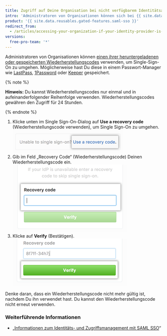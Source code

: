 ```yaml
---
title: Zugriff auf Deine Organisation bei nicht verfügbarem Identitätsanbieter
intro: 'Administratoren von Organisationen können sich bei {{ site.data.variables.product.product_name }} anmelden, auch wenn ihr Identitätsanbieter nicht verfügbar ist, indem sie Single Sign-On umgehen und ihre Wiederherstellungscodes verwenden.'
product: '{{ site.data.reusables.gated-features.saml-sso }}'
redirect_from:
  - /articles/accessing-your-organization-if-your-identity-provider-is-unavailable
versions:
  free-pro-team: '*'
---
```


Administratoren von Organisationen können [einen ihrer heruntergeladenen oder gespeicherten Wiederherstellungscodes](/articles/downloading-your-organization-s-saml-single-sign-on-recovery-codes) verwenden, um Single-Sign-On zu umgehen. Möglicherweise hast Du diese in einem Passwort-Manager wie [LastPass](https://lastpass.com/), [1Password](https://1password.com/) oder [Keeper](https://keepersecurity.com/) gespeichert.

{% note %}

**Hinweis:** Du kannst Wiederherstellungscodes nur einmal und in aufeinanderfolgender Reihenfolge verwenden. Wiederherstellungscodes gewähren den Zugriff für 24 Stunden.

{% endnote %}

1. Klicke unten im Single Sign-On-Dialog auf **Use a recovery code** (Wiederherstellungscode verwenden), um Single Sign-On zu umgehen. ![Link zum Eingeben Deines Wiederherstellungscodes](/assets/images/help/saml/saml_use_recovery_code.png)
2. Gib im Feld „Recovery Code“ (Wiederherstellungscode) Deinen Wiederherstellungscode ein. ![Feld zum Eingeben Deines Wiederherstellungscodes](/assets/images/help/saml/saml_recovery_code_entry.png)
3. Klicke auf **Verify** (Bestätigen). ![Schaltfläche zum Bestätigen Deines Wiederherstellungscodes](/assets/images/help/saml/saml_verify_recovery_codes.png)

Denke daran, dass ein Wiederherstellungscode nicht mehr gültig ist, nachdem Du ihn verwendet hast. Du kannst den Wiederherstellungscode nicht erneut verwenden.

### Weiterführende Informationen

- „[Informationen zum Identitäts- und Zugriffsmanagement mit SAML SSO](/articles/about-identity-and-access-management-with-saml-single-sign-on)“
